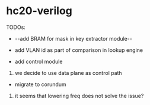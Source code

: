 # hc20-verilog

TODOs:
- --add BRAM for mask in key extractor module--

- add VLAN id as part of comparison in lookup engine

- add control module
1. we decide to use data plane as control path

- migrate to corundum
1. it seems that lowering freq does not solve the issue?
